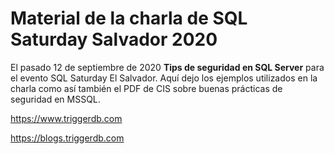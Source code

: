 # Material de la charla de SQL Saturday Salvador 2020


El pasado 12 de septiembre de 2020 **Tips de seguridad en SQL Server** para el evento SQL Saturday El Salvador.
Aquí dejo los ejemplos utilizados en la charla como así también el PDF de CIS sobre buenas prácticas de seguridad en MSSQL.

https://www.triggerdb.com 

https://blogs.triggerdb.com
